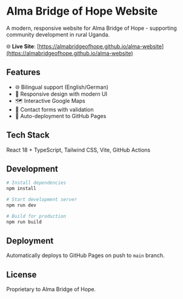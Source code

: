# Alma Bridge of Hope Website

A modern, responsive website for Alma Bridge of Hope - supporting community development in rural Uganda.

🌐 **Live Site**: [https://almabridgeofhope.github.io/alma-website](https://almabridgeofhope.github.io/alma-website)

## Features

- 🌐 Bilingual support (English/German)
- 📱 Responsive design with modern UI
- 🗺️ Interactive Google Maps
- 📧 Contact forms with validation
- 🚀 Auto-deployment to GitHub Pages

## Tech Stack

React 18 + TypeScript, Tailwind CSS, Vite, GitHub Actions

## Development

```bash
# Install dependencies
npm install

# Start development server
npm run dev

# Build for production
npm run build
```

## Deployment

Automatically deploys to GitHub Pages on push to `main` branch.

## License

Proprietary to Alma Bridge of Hope.
